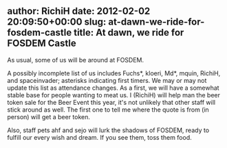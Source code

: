 author: RichiH
date: 2012-02-02 20:09:50+00:00
slug: at-dawn-we-ride-for-fosdem-castle
title: At dawn, we ride for FOSDEM Castle
---

As usual, some of us will be around at FOSDEM.



A possibly incomplete list of us includes Fuchs*, kloeri, Md*, mquin, RichiH, and spaceinvader; asterisks indicating first timers. We may or may not update this list as attendance changes. As a first, we will have a somewhat stable base for people wanting to meat us. I (RichiH) will help man the beer token sale for the Beer Event this year, it's not unlikely that other staff will stick around as well. The first one to tell me where the quote is from (in person) will get a beer token.



Also, staff pets ahf and sejo will lurk the shadows of FOSDEM, ready to fulfill our every wish and dream. If you see them, toss them food.
